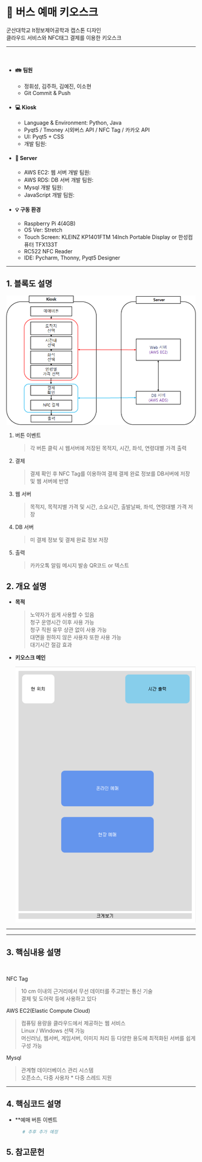 # :bus: 버스 예매 키오스크

군산대학교 It정보제어공학과 캡스톤 디자인  
클라우드 서비스와 NFC태그 결제를 이용한 키오스크

---


 </br>

* #### :family: 팀원
  * 정휘성, 김주하, 김예진, 이소현
  * Git Commit & Push
   
* #### 💻 Kiosk
  * Language & Environment: Python, Java
  * Pyqt5 / Tmoney 시외버스 API / NFC Tag / 카카오 API
  * UI: Pyqt5 + CSS   
  * 개발 팀원:
  
* #### :file_folder: Server
  * AWS EC2: 웹 서버 개발 팀원:  
  * AWS RDS: DB 서버 개발 팀원: 
  * Mysql 개발 팀원:
  * JavaScript 개발 팀원:
  
* #### 💡 구동 환경
  * Raspberry Pi 4(4GB)
  * OS Ver: Stretch 
  * Touch Screen: KLEINZ KP1401FTM 14Inch Portable Display or 한성컴퓨터 TFX133T
  * RC522 NFC Reader
  * IDE: Pycharm, Thonny, Pyqt5 Designer  

  
---


<!-------------------------------------------------------------Part 1------------------------------------------------------------------------------------------>

 ## 1. 블록도 설명
 <center>
     <img src="Readme_src/블록.png" alt="블록도">
 </center>

 1. 버튼 이벤트
     > 각 버튼 클릭 시 웹서버에 저장된 목적지, 시간, 좌석, 연령대별 가격 출력   

 2. 결제
     >  결제 확인 후 NFC Tag를 이용하여 결제
     >  결제 완료 정보를 DB서버에 저장 및 웹 서버에 반영
     
 3. 웹 서버
     >  목적지, 목적지별 가격 및 시간, 소요시간, 출발날짜, 좌석, 연령대별 가격 저장

 4. DB 서버
     > 미 결제 정보 및 결제 완료 정보 저장
 
 5. 출력
     > 카카오톡 알림 메시지 발송
     > QR코드 or 텍스트

 <!-------------------------------------------------------------Part 2------------------------------------------------------------------------------------------>
 ## 2. 개요 설명
 
 * **목적**
   > 노약자가 쉽게 사용할 수 있음  
   > 청구 운영시간 이후 사용 가능  
   > 청구 직원 유무 상관 없이 사용 가능   
   > 대면을 원하지 않은 사용자 또한 사용 가능   
   > 대기시간 절감 효과  

 * **키오스크 메인**
   > 
   <center>
        <img src="Readme_src/기본 배치도.jpg" alt="예상안">
   </center> 


 ---
 ---
 <!-------------------------------------------------------------Part 3------------------------------------------------------------------------------------------>
 ## 3. 핵심내용 설명
 
</br>

 NFC Tag  
 > 10 cm 이내의 근거리에서 무선 데이터를 주고받는 통신 기술  
 > 결제 및 도어락 등에 사용하고 있다
 
 AWS EC2(Elastic Compute Cloud)  
 >컴퓨팅 용량을 클라우드에서 제공하는 웹 서비스  
 >Linux / Windows 선택 가능  
 >머신러닝, 웹서버, 게임서버, 이미지 처리 등 다양한 용도에 최적화된 서버를 쉽게 구성 가능  

 Mysql  
 >관계형 데이터베이스 관리 시스템  
 >오픈소스, 다중 사용자 * 다중 스레드 지원  

 ---

 <!-------------------------------------------------------------Part 4------------------------------------------------------------------------------------------>
 
 ## 4. 핵심코드 설명  
 
 * **예매 버튼 이벤트  
 
 ```python
       # 추후 추가 예정
 ```
 <!-------------------------------------------------------------Part 5------------------------------------------------------------------------------------------>
 
 ## 5. 참고문헌
 

